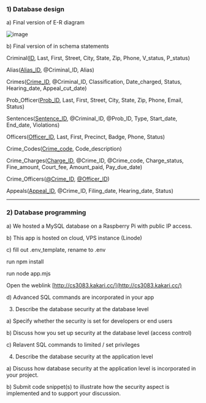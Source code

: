 <h3>1) Database design</h2>

a) Final version of E-R diagram

![image](https://github.com/kakary-cc/Crime-Tracking-Database-System/assets/165611994/f31fcd9b-4f78-4775-81bf-d46d6e7a7e1e)

b) Final version of in schema statements

Criminal(<ins>ID</ins>, Last, First, Street, City, State, Zip, Phone, V_status, P_status)

Alias(<ins>Alias_ID</ins>, @Criminal_ID, Alias)

Crimes(<ins>Crime_ID</ins>, @Criminal_ID, Classification, Date_charged, Status, Hearing_date, Appeal_cut_date)

Prob_Officer(<ins>Prob_ID</ins>, Last, First, Street, City, State, Zip, Phone, Email, Status)

Sentences(<ins>Sentence_ID</ins>, @Criminal_ID, @Prob_ID, Type, Start_date, End_date, Violations)

Officers(<ins>Officer_ID</ins>, Last, First, Precinct, Badge, Phone, Status)

Crime_Codes(<ins>Crime_code</ins>, Code_description)

Crime_Charges(<ins>Charge_ID</ins>, @Crime_ID, @Crime_code, Charge_status, Fine_amount, Court_fee, Amount_paid, Pay_due_date)

Crime_Officers(<ins>@Crime_ID</ins>, <ins>@Officer_ID</ins>)

Appeals(<ins>Appeal_ID</ins>, @Crime_ID, Filing_date, Hearing_date, Status)

---

<h3>2) Database programming</h3>

a) We hosted a MySQL database on a Raspberry Pi with public IP access.

b) This app is hosted on cloud, VPS instance (Linode)

c) fill out .env_template, rename to .env

run npm install

run node app.mjs

Open the weblink [http://cs3083.kakari.cc/](http://cs3083.kakari.cc/)

d) Advanced SQL commands are incorporated in your app

3) Describe the database security at the database level

a) Specify whether the security is set for developers or end users

b) Discuss how you set up security at the database level (access control)

c) Relavent SQL commands to limited / set privileges

4) Describe the database security at the application level

a) Discuss how database security at the application level is incorporated in your
project.

b) Submit code snippet(s) to illustrate how the security aspect is implemented and to support your discussion.

